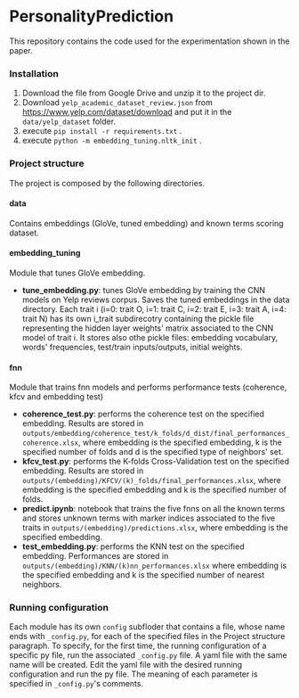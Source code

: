 # PersonalityPrediction
This repository contains the code used for the experimentation shown in the paper.

### Installation
1) Download the file from Google Drive and unzip it to the project dir.
2) Download `yelp_academic_dataset_review.json` from https://www.yelp.com/dataset/download and put it in the `data/yelp_dataset` folder.
3) execute `pip install -r requirements.txt` .
4) execute `python -m embedding_tuning.nltk_init` .

### Project structure
The project is composed by the following directories.
#### data
Contains embeddings (GloVe, tuned embedding) and known terms scoring dataset.
#### embedding_tuning
Module that tunes GloVe embedding.
* **tune_embedding.py**: tunes GloVe embedding by training the CNN models on Yelp reviews corpus. Saves the tuned embeddings in the data directory. Each trait i (i=0: trait O, i=1: trait C, i=2: trait E, i=3: trait A, i=4: trait N) has its own i_trait subdirecotry containing the pickle file representing the hidden layer weights' matrix associated to the CNN model of trait i. It stores also othe pickle files: embedding vocabulary, words' frequencies, test/train inputs/outputs, initial weights.
#### fnn
Module that trains fnn models and performs performance tests (coherence, kfcv and embedding test)
* **coherence_test.py**: performs the coherence test on the specified embedding. Results are stored in `outputs/embedding/coherence_test/k_folds/d_dist/final_performances_coherence.xlsx`, where embedding is the specified embedding, k is the specified number of folds and d is the specified type of neighbors' set.
* **kfcv_test.py**: performs the K-folds Cross-Validation test on the specified embedding. Results are stored in `outputs/(embedding)/KFCV/(k)_folds/final_performances.xlsx`, where embedding is the specified embedding and k is the specified number of folds.
* **predict.ipynb**: notebook that trains the five fnns on all the known terms and stores unknown terms with marker indices associated to the five traits in `outputs/(embedding)/predictions.xlsx`, where embedding is the specified embedding.
* **test_embedding.py**: performs the KNN test on the specified embedding. Performances are stored in `outputs/(embedding)/KNN/(k)nn_performances.xlsx` where embedding is the specified embedding and k is the specified number of nearest neighbors.

### Running configuration
Each module has its own `config` subfloder that contains a file, whose name ends with `_config.py`, for each of the specified files in the Project structure paragraph.
To specify, for the first time, the running configuration of a specific py file, run the associated `_config.py` file. A yaml file with the same name will be created. Edit the yaml file with the desired running configuration and run the py file. The meaning of each parameter is specified in `_config.py`'s comments.
